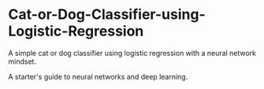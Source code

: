 # Cat-or-Dog-Classifier-using-Logistic-Regression
 A simple cat or dog classifier using logistic regression with a neural network mindset.
 
 A starter's guide to neural networks and deep learning.
